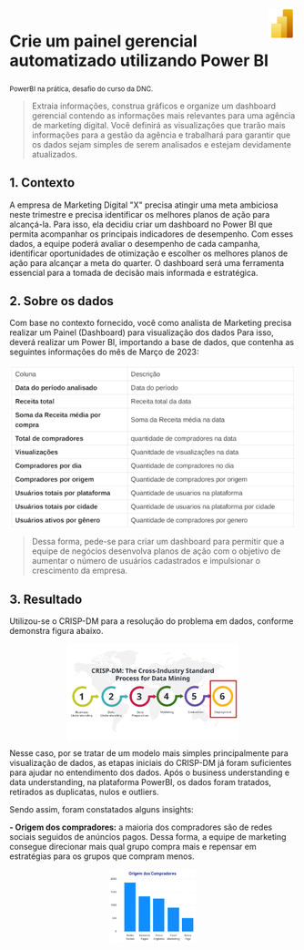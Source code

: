 <img align="right" width="50" height="50" src="images/powerBI.png"/>

# Crie um painel gerencial automatizado utilizando Power BI

<sub> PowerBI na prática, desafio do curso da DNC. </sub>

> Extraia informações, construa gráficos e organize um dashboard gerencial contendo as informações mais relevantes para uma agência de marketing digital. Você definirá as visualizações que trarão mais informações para a gestão da agência e trabalhará para garantir que os dados sejam simples de serem analisados e estejam devidamente atualizados.

## 1. Contexto

A empresa de Marketing Digital "X" precisa atingir uma meta ambiciosa neste
trimestre e precisa identificar os melhores planos de ação para alcançá-la. Para
isso, ela decidiu criar um dashboard no Power BI que permita acompanhar os
principais indicadores de desempenho. Com esses dados, a equipe poderá avaliar o
desempenho de cada campanha, identificar oportunidades de otimização e escolher
os melhores planos de ação para alcançar a meta do quarter. O dashboard será
uma ferramenta essencial para a tomada de decisão mais informada e estratégica.

## 2. Sobre os dados

Com base no contexto fornecido, você como analista de Marketing precisa realizar
um Painel (Dashboard) para visualização dos dados
Para isso, deverá realizar um Power BI, importando a base de dados, que contenha
as seguintes informações do mês de Março de 2023:
<br>

<img align="center" src="images/table.png"/>

> Dessa forma, pede-se para criar um dashboard para permitir que a
equipe de negócios desenvolva planos de ação com o objetivo de aumentar o
número de usuários cadastrados e impulsionar o crescimento da empresa.

## 3. Resultado

Utilizou-se o CRISP-DM para a resolução do problema em dados, conforme demonstra figura abaixo.

<img align="center" src="images/crisp_DM.png" style="width: 60%; max-width: 400px; display: block; margin: 0 auto;"/>

Nesse caso, por se tratar de um modelo mais simples principalmente para visualização de dados, as etapas iniciais do CRISP-DM já foram suficientes para ajudar no entendimento dos dados. Após o business understanding e data understanding,
na plataforma PowerBI, os dados foram tratados, retirados as duplicatas, nulos e outliers.

Sendo assim, foram constatados alguns insights:

**- Origem dos compradores:** a maioria dos compradores são de redes sociais seguidos de anúncios pagos. Dessa forma, a equipe de marketing consegue direcionar mais qual grupo compra mais e repensar em estratégias para os grupos que compram menos.

<img src="images/compradores.png" style="width: 30%; max-width: 400px; display: block; margin: 0 auto;"/>







